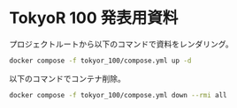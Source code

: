 # TokyoR 100 発表用資料

プロジェクトルートから以下のコマンドで資料をレンダリング。

```sh
docker compose -f tokyor_100/compose.yml up -d
```

以下のコマンドでコンテナ削除。

```sh
docker compose -f tokyor_100/compose.yml down --rmi all
```
